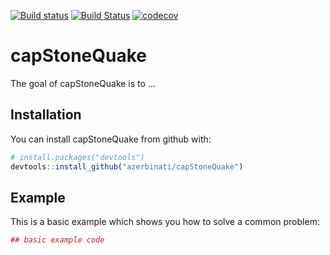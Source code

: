 
[![Build status](https://ci.appveyor.com/api/projects/status/ox5o0o2j9alpk2a8/branch/master?svg=true)](https://ci.appveyor.com/project/azerbinati/capstonequake/branch/master) [![Build Status](https://travis-ci.org/azerbinati/capStoneQuake.svg?branch=master)](https://travis-ci.org/azerbinati/capStoneQuake) [![codecov](https://codecov.io/gh/azerbinati/capStoneQuake/branch/master/graph/badge.svg)](https://codecov.io/gh/azerbinati/capStoneQuake)

<!-- README.md is generated from README.Rmd. Please edit that file -->
capStoneQuake
=============

The goal of capStoneQuake is to ...

Installation
------------

You can install capStoneQuake from github with:

``` r
# install.packages("devtools")
devtools::install_github("azerbinati/capStoneQuake")
```

Example
-------

This is a basic example which shows you how to solve a common problem:

``` r
## basic example code
```
